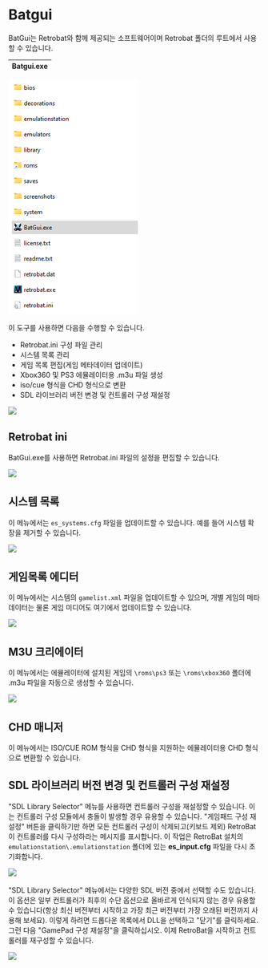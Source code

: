 # Batgui

BatGui는 Retrobat와 함께 제공되는 소프트웨어이며 Retrobat 폴더의 루트에서 사용할 수 있습니다.

| Batgui.exe |
|:-:|
![](./01.png)

이 도구를 사용하면 다음을 수행할 수 있습니다.
- Retrobat.ini 구성 파일 관리
- 시스템 목록 관리
- 게임 목록 편집(게임 메타데이터 업데이트)
- Xbox360 및 PS3 에뮬레이터용 .m3u 파일 생성
- iso/cue 형식을 CHD 형식으로 변환
- SDL 라이브러리 버전 변경 및 컨트롤러 구성 재설정

![](./02.avif)

## Retrobat ini

BatGui.exe를 사용하면 Retrobat.ini 파일의 설정을 편집할 수 있습니다.

![](./03.avif)

## 시스템 목록

이 메뉴에서는 `es_systems.cfg` 파일을 업데이트할 수 있습니다. 예를 들어 시스템 확장을 제거할 수 있습니다.

![](./04.avif)

## 게임목록 에디터

이 메뉴에서는 시스템의 `gamelist.xml` 파일을 업데이트할 수 있으며, 개별 게임의 메타데이터는 물론 게임 미디어도 여기에서 업데이트할 수 있습니다.

![](./05.avif)

## M3U 크리에이터

이 메뉴에서는 에뮬레이터에 설치된 게임의 `\roms\ps3` 또는 `\roms\xbox360` 폴더에 .m3u 파일을 자동으로 생성할 수 있습니다.

![](./06.avif)

## CHD 매니저

이 메뉴에서는 ISO/CUE ROM 형식을 CHD 형식을 지원하는 에뮬레이터용 CHD 형식으로 변환할 수 있습니다.

## SDL 라이브러리 버전 변경 및 컨트롤러 구성 재설정

"SDL Library Selector" 메뉴를 사용하면 컨트롤러 구성을 재설정할 수 있습니다. 이는 컨트롤러 구성 모듈에서 충돌이 발생할 경우 유용할 수 있습니다.
"게임패드 구성 재설정" 버튼을 클릭하기만 하면 모든 컨트롤러 구성이 삭제되고(키보드 제외) RetroBat이 컨트롤러를 다시 구성하라는 메시지를 표시합니다.
이 작업은 RetroBat 설치의 `emulationstation\.emulationstation` 폴더에 있는 **es_input.cfg** 파일을 다시 초기화합니다.

![](./07.avif)

"SDL Library Selector" 메뉴에서는 다양한 SDL 버전 중에서 선택할 수도 있습니다. 이 옵션은 일부 컨트롤러가 최후의 수단 옵션으로 올바르게 인식되지 않는 경우 유용할 수 있습니다(항상 최신 버전부터 시작하고 가장 최근 버전부터 가장 오래된 버전까지 사용해 보세요).
이렇게 하려면 드롭다운 목록에서 DLL을 선택하고 "닫기"를 클릭하세요. 그런 다음 "GamePad 구성 재설정"을 클릭하십시오. 이제 RetroBat을 시작하고 컨트롤러를 재구성할 수 있습니다.

![](./08.avif)